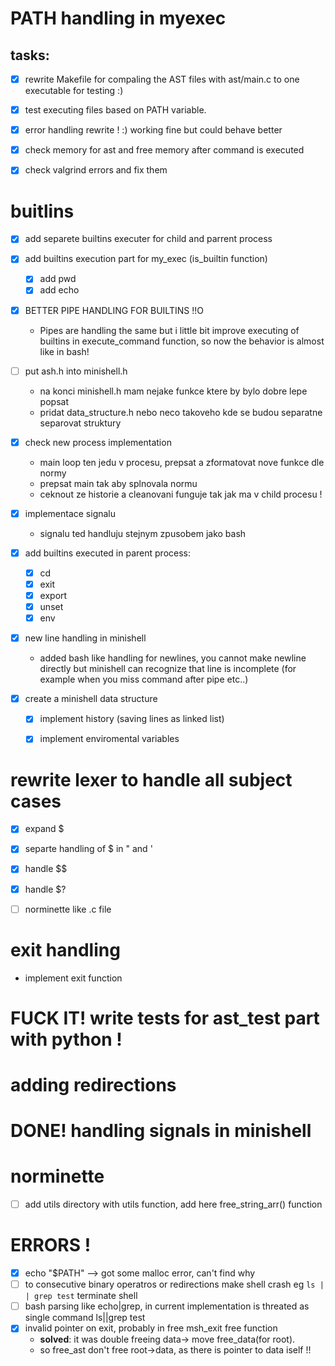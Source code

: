 # PATH handling in myexec
## tasks:
- [x] rewrite Makefile for compaling the AST files with ast/main.c to one executable for testing :)

- [x] test executing files based on PATH variable.

- [x] error handling rewrite ! :) working fine but could behave better

- [x] check memory for ast and free memory after command is executed

- [x] check valgrind errors and fix them

# buitlins

- [x] add separete builtins executer for child and parrent process

- [x] add builtins execution part for my_exec (is_builtin function)
    - [x] add pwd
    - [x] add echo

- [x] BETTER PIPE HANDLING FOR BUILTINS !!O
    - Pipes are handling the same but i little bit improve executing of builtins in execute_command function, so now the behavior is almost like in bash!

- [ ] put ash.h into minishell.h
    - na konci minishell.h mam nejake funkce ktere by bylo dobre lepe popsat
    - pridat data_structure.h nebo neco takoveho kde se budou separatne separovat struktury

- [x] check new process implementation
    - main loop ten jedu v procesu, prepsat a zformatovat nove funkce dle normy
    - prepsat main tak aby splnovala normu
    - ceknout ze historie a cleanovani funguje tak jak ma v child procesu !

- [x] implementace signalu
    - signalu ted handluju stejnym zpusobem jako  bash

- [x] add builtins executed in parent process:
    - [x]   cd
    - [x]   exit 
    - [x]   export 
    - [x]   unset 
    - [x]   env 

- [x] new line handling in minishell
    - added bash like handling for newlines, you cannot make newline directly but minishell can recognize that line is incomplete (for example when you miss command after pipe etc..)

- [x] create a minishell data structure
    - [x] implement history (saving lines as linked list)
    - [x] implement enviromental variables


# rewrite lexer to handle all subject cases 
- [x] expand $
- [x]  separte handling of $ in " and '
- [x] handle $$
- [x] handle $?
- [ ] norminette like .c file


# exit handling
- implement exit function

# FUCK IT! write tests for ast_test part with python !

# adding redirections

# DONE! handling signals in minishell

# norminette 

- [ ] add utils directory with utils function, add here free_string_arr() function

# ERRORS !
- [x]  echo "$PATH" --> got some malloc error, can't find why
- [ ]  to consecutive binary operatros or redirections make shell crash
    eg `ls | | grep test` terminate shell
- [ ] bash parsing like echo|grep, in current implementation is threated as single command ls||grep test
- [x] invalid pointer on exit, probably in free msh_exit free function
    - **solved**: it was double freeing data-> move free_data(for root).
    - so free_ast don't free root->data, as there is pointer to data iself !!
    
    